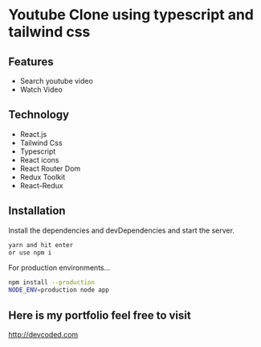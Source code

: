 # Youtube Clone using typescript and tailwind css

## Features

- Search youtube video
- Watch Video

## Technology

- React.js
- Tailwind Css
- Typescript
- React icons
- React Router Dom
- Redux Toolkit
- React-Redux

## Installation

Install the dependencies and devDependencies and start the server.

```sh
yarn and hit enter
or use npm i
```

For production environments...

```sh
npm install --production
NODE_ENV=production node app
```

## Here is my portfolio feel free to visit
http://devcoded.com